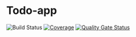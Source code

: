 # Todo-app
![Build Status](https://github.com/Lee-Rhaan/Todo-app/actions/workflows/docker-publish.yml/badge.svg)
[![Coverage](https://sonarcloud.io/api/project_badges/measure?project=lee-rhaan_todo-app&metric=coverage)](https://sonarcloud.io/summary/new_code?id=lee-rhaan_todo-app)
[![Quality Gate Status](https://sonarcloud.io/api/project_badges/measure?project=lee-rhaan_todo-app&metric=alert_status)](https://sonarcloud.io/summary/new_code?id=lee-rhaan_todo-app)

